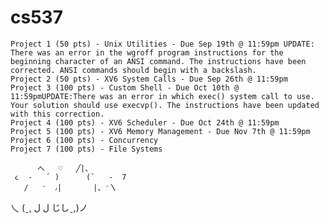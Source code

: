 # cs537

    Project 1 (50 pts) - Unix Utilities - Due Sep 19th @ 11:59pm UPDATE: There was an error in the wgroff program instructions for the beginning character of an ANSI command. The instructions have been corrected. ANSI commands should begin with a backslash.
    Project 2 (50 pts) - XV6 System Calls - Due Sep 26th @ 11:59pm
    Project 3 (100 pts) - Custom Shell - Due Oct 10th @ 11:59pmUPDATE:There was an error in which exec() system call to use. Your solution should use execvp(). The instructions have been updated with this correction.
    Project 4 (100 pts) - XV6 Scheduler - Due Oct 24th @ 11:59pm
    Project 5 (100 pts) - XV6 Memory Management - Due Nov 7th @ 11:59pm
    Project 6 (100 pts) - Concurrency
    Project 7 (100 pts) - File Systems
    
          へ   ♡   ╱|、
     ૮  -   ՛ )      (`   -  7
       /   ⁻  ៸|       |、⁻〵
 乀 (ˍ, ل ل      じしˍ,)ノ

